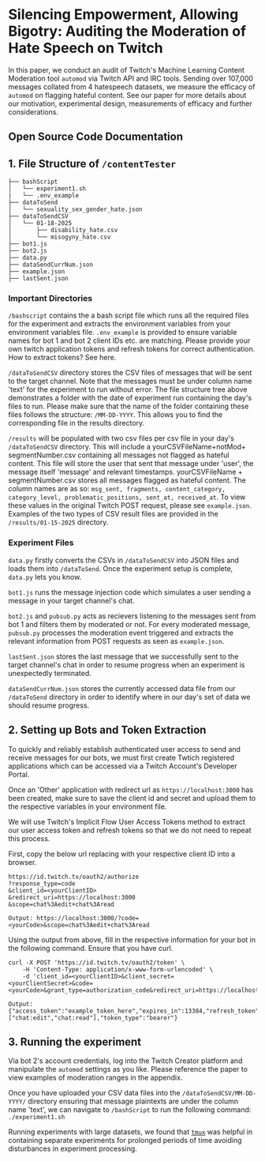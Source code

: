 # Silencing Empowerment, Allowing Bigotry: Auditing the Moderation of Hate Speech on Twitch 
In this paper, we conduct an audit of Twitch's Machine Learning Content Moderation tool `automod` via Twitch API and IRC tools. Sending over 107,000 messages collated from 4 hatespeech datasets, we measure the efficacy of `automod` on flagging hateful content. See our paper for more details about our motivation, experimental design, measurements of efficacy and further considerations. 

## Open Source Code Documentation
## 1. File Structure of `/contentTester`
    ├── bashScript
    │   └── experiment1.sh
    |   └── .env_example
    ├── dataToSend
    │   └── sexuality_sex_gender_hate.json
    ├── dataToSendCSV
    │   └── 01-18-2025
    │       ├── disability_hate.csv
    │       └── misogyny_hate.csv
    ├── bot1.js
    ├── bot2.js
    ├── data.py
    ├── dataSendCurrNum.json
    ├── example.json
    ├── lastSent.json

### Important Directories 
`/bashscript` contains the a bash script file which runs all the required files for the experiment and extracts the environment variables from your environment variables file. `.env_example` is provided to ensure variable names for bot 1 and bot 2 client IDs etc. are matching. Please provide your own twitch application tokens and refresh tokens for correct authentication. How to extract tokens? See here. 

`/dataToSendCSV` directory stores the CSV files of messages that will be sent to the target channel. Note that the messages must be under column name 'text' for the experiment to run without error. The file structure tree above demonstrates a folder with the date of experiment run containing the day's files to run. Please make sure that the name of the folder containing these files follows the structure: `/MM-DD-YYYY`. This allows you to find the corresponding file in the results directory. 

`/results` will be populated with two csv files per csv file in your day's `/dataToSendCSV` directory. This will include a yourCSVFileName+notMod+ segmentNumber.csv containing all messages not flagged as hateful content. This file will store the user that sent that message under 'user', the message itself 'message' and relevant timestamps. yourCSVFileName + segmentNumber.csv stores all messages flagged as hateful content. The column names are as so: `msg_sent, fragments, content_category, category_level, problematic_positions, sent_at, received_at`. To view these values in the original Twitch POST request, please see `example.json`. Examples of the two types of CSV result files are provided in the `/results/01-15-2025` directory. 

### Experiment Files
`data.py` firstly converts the CSVs in `/dataToSendCSV` into JSON files and loads them into `/dataToSend`. Once the experiment setup is complete, `data.py` lets you know. 

`bot1.js` runs the message injection code which simulates a user sending a message in your target channel's chat. 

`bot2.js` and `pubsub.py` acts as recievers listening to the messages sent from bot 1 and filters them by moderated or not. For every moderated message, `pubsub.py` processes the moderation event triggered and extracts the relevant information from POST requests as seen as `example.json`. 

`lastSent.json` stores the last message that we successfully sent to the target channel's chat in order to resume progress when an experiment is unexpectedly terminated.

`dataSendCurrNum.json` stores the currently accessed data file from our `/dataToSend` directory in order to identify where in our day's set of data we should resume progress. 

## 2. Setting up Bots and Token Extraction
To quickly and reliably establish authenticated user access to send and receive messages for our bots, we must first create Twtich registered applications which can be accessed via a Twitch Account's Developer Portal. 

Once an 'Other' application with redirect url as `https://localhost:3000` has been created, make sure to save the client id and secret and upload them to the respective variables in your environment file. 

We will use Twitch's Implicit Flow User Access Tokens method to extract our user access token and refresh tokens so that we do not need to repeat this process. 

First, copy the below url replacing with your respective client ID into a browser. 

    https://id.twitch.tv/oauth2/authorize
    ?response_type=code
    &client_id=<yourClientID>
    &redirect_uri=https://localhost:3000
    &scope=chat%3Aedit+chat%3Aread

    Output: https://localhost:3000/?code=<yourCode>&scope=chat%3Aedit+chat%3Aread

Using the output from above, fill in the respective information for your bot in the following command. Ensure that you have curl. 

    curl -X POST 'https://id.twitch.tv/oauth2/token' \
        -H 'Content-Type: application/x-www-form-urlencoded' \
        -d 'client_id=<yourClientID>&client_secret=<yourClientSecret>&code=<yourCode>&grant_type=authorization_code&redirect_uri=https://localhost:3000'

    Output: {"access_token":"example_token_here","expires_in":13384,"refresh_token":"refresh_token_here","scope":["chat:edit","chat:read"],"token_type":"bearer"}

## 3. Running the experiment

Via bot 2's account credentials, log into the Twitch Creator platform and manipulate the `automod` settings as you like. Please reference the paper to view examples of moderation ranges in the appendix. 

Once you have uploaded your CSV data files into the `/dataToSendCSV/MM-DD-YYYY/` directory ensuring that message plaintexts are under the column name 'text', we can navigate to `/bashScript` to run the following command: `./experiment1.sh`

Running experiments with large datasets, we found that [`tmux`](https://github.com/tmux/tmux/wiki) was helpful in containing separate experiments for prolonged periods of time avoiding disturbances in experiment processing. 
